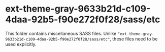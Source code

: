 # ext-theme-gray-9633b21d-c109-4daa-92b5-f90e272f0f28/sass/etc

This folder contains miscellaneous SASS files. Unlike `"ext-theme-gray-9633b21d-c109-4daa-92b5-f90e272f0f28/sass/etc"`, these files
need to be used explicitly.
